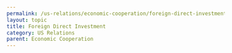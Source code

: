 ```yaml
---
permalink: /us-relations/economic-cooperation/foreign-direct-investment
layout: topic
title: Foreign Direct Investment
category: US Relations
parent: Economic Cooperation
---
```


